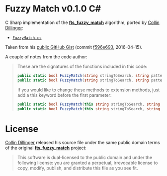 # Fuzzy Match v0.1.0 C&num;

C Sharp implementation of the __[fts_fuzzy_match]__ algorithm, ported by [Collin Dillinger]:


- [`FuzzyMatch.cs`](./FuzzyMatch.cs)

Taken from his [public GitHub Gist]  (commit [f596e693], 2016-04-15).

A couple of notes from the code author:

> These are the signatures of the functions included in this code:
>
> ```C#
> public static bool FuzzyMatch(string stringToSearch, string pattern);
> public static bool FuzzyMatch(string stringToSearch, string pattern, out int outScore);
> ```
>
> If you would like to change these methods to extension methods, just add a this keyword before the first parameter:
>
> ```C#
> public static bool FuzzyMatch(this string stringToSearch, string pattern);
> public static bool FuzzyMatch(this string stringToSearch, string pattern, out int outScore);
> ```

# License

[Collin Dillinger] released his source file under the same public domain terms of the original __[fts_fuzzy_match]__ project:

> This software is dual-licensed to the public domain and under the following license: you are granted a perpetual, irrevocable license to copy, modify, publish, and distribute this file as you see fit.



<!-----------------------------------------------------------------------------
                               REFERENCE LINKS
------------------------------------------------------------------------------>

[fts_fuzzy_match]: https://github.com/forrestthewoods/lib_fts

[public GitHub Gist]: https://gist.github.com/CDillinger/2aa02128f840bdca90340ce08ee71bc2 "View original Gist"

[f596e693]: https://gist.github.com/CDillinger/2aa02128f840bdca90340ce08ee71bc2/f596e6931a58ddf7d15e488b70fe20702290d699

<!-- people -->

[Collin Dillinger]: https://github.com/CDillinger "View Collin Dillinger's GitHub profile"

<!-- EOF -->
